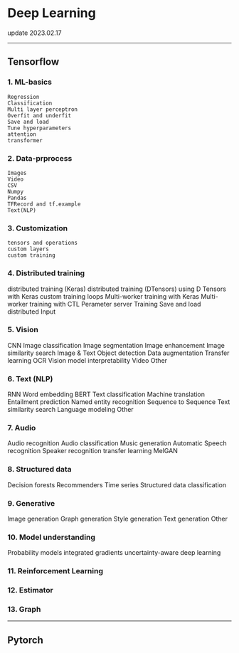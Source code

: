 # Deep Learning

update 2023.02.17

---

## Tensorflow

### 1. ML-basics

    Regression  
    Classification  
    Multi layer perceptron  
    Overfit and underfit  
    Save and load  
    Tune hyperparameters  
    attention
    transformer

### 2. Data-prprocess

    Images
    Video
    CSV
    Numpy
    Pandas
    TFRecord and tf.example
    Text(NLP)

### 3. Customization

    tensors and operations
    custom layers
    custom training

### 4. Distributed training

distributed training (Keras)
distributed training (DTensors)
using D Tensors with Keras
custom training loops
Multi-worker training with Keras
Multi-worker training with CTL
Perameter server Training
Save and load
distributed Input

### 5. Vision

CNN
Image classification
Image segmentation
Image enhancement
Image similarity search
Image & Text
Object detection
Data augmentation
Transfer learning
OCR
Vision model interpretability
Video
Other

### 6. Text (NLP)

RNN
Word embedding
BERT
Text classification
Machine translation
Entailment prediction
Named entity recognition
Sequence to Sequence
Text similarity search
Language modeling
Other

### 7. Audio

Audio recognition
Audio classification
Music generation
Automatic Speech recognition
Speaker recognition
transfer learning
MelGAN

### 8. Structured data

Decision forests
Recommenders
Time series
Structured data classification

### 9. Generative

Image generation
Graph generation
Style generation
Text generation
Other

### 10. Model understanding

Probability models
integrated gradients
uncertainty-aware deep learning

### 11. Reinforcement Learning

### 12. Estimator

### 13. Graph

---

## Pytorch

